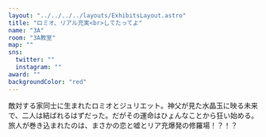 ```yaml
---
layout: "../../../../layouts/ExhibitsLayout.astro"
title: "ロミオ、リアル充実<br>してたってよ"
name: "3A"
room: "3A教室"
map: ""
sns:
  twitter: ""
  instagram: ""
award: ""
backgroundColor: "red"
---
```


敵対する家同士に生まれたロミオとジュリエット。神父が見た水晶玉に映る未来で、二人は結ばれるはずだった。だがその運命はひょんなことから狂い始める。旅人が巻き込まれたのは、まさかの恋と嘘とリア充爆発の修羅場！？！？
